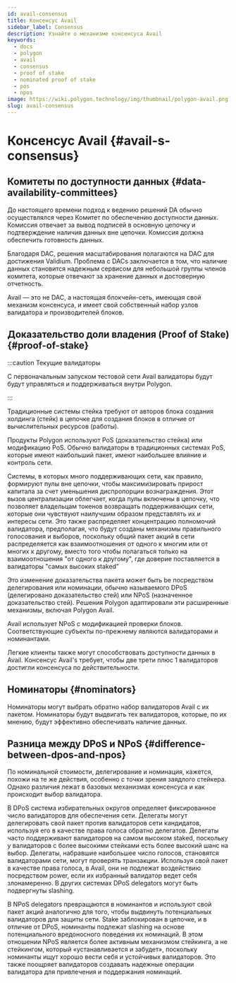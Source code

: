 ```yaml
---
id: avail-consensus
title: Консенсус Avail
sidebar_label: Consensus
description: Узнайте о механизме консенсуса Avail
keywords:
  - docs
  - polygon
  - avail
  - consensus
  - proof of stake
  - nominated proof of stake
  - pos
  - npos
image: https://wiki.polygon.technology/img/thumbnail/polygon-avail.png
slug: avail-consensus
---
```


# Консенсус Avail {#avail-s-consensus}

## Комитеты по доступности данных {#data-availability-committees}

До настоящего времени подход к ведению решений DA обычно осуществлялся через Комитет по обеспечению доступности данных. Комиссия отвечает за вывод подписей в основную цепочку и подтверждение наличия данных вне цепочки. Комиссия должна обеспечить готовность данных.

Благодаря DAC, решения масштабирования полагаются на DAC для достижения Validium. Проблема с DACs заключается в том, что наличие данных становится надежным сервисом для небольшой группы членов комитета, которые отвечают за хранение данных и достоверную отчетность.

Avail — это не DAC, а настоящая блокчейн-сеть, имеющая свой механизм консенсуса, и имеет свой собственный набор узлов валидатора и производителей блоков.

## Доказательство доли владения (Proof of Stake) {#proof-of-stake}

:::caution Текущие валидаторы

С первоначальным запуском тестовой сети Avail валидаторы будут
будут управляться и поддерживаться внутри Polygon.

:::

Традиционные системы стейка требуют от авторов блока создания холдинга (стейк) в цепочке для создания блоков в отличие от вычислительных ресурсов (работы).

Продукты Polygon используют PoS (доказательство стейка) или модификацию PoS. Обычно валидаторы в традиционных системах PoS, которые имеют наибольший пакет, имеют наибольшее влияние и контроль сети.

Системы, в которых много поддерживающих сети, как правило, формируют пулы вне цепочки, чтобы максимизировать прирост капитала за счет уменьшения диспропорции вознаграждения. Этот вызов централизации облегчает, когда пулы включены в цепочку, что позволяет владельцам токенов возвращать поддерживающих сети, которые они чувствуют наилучшим образом представлять их и интересы сети. Это также распределяет концентрацию полномочий валидатора, предполагая, что будут созданы механизмы правильного голосования и выборов, поскольку общий пакет акций в сети распределяется как взаимоотношения от одного к многим или от многих к другому, вместо того чтобы полагаться только на взаимоотношения "от одного к другому", где доверие поставляется в валидаторы "самых высоких staked"

Это изменение доказательства пакета может быть be посредством делегирования или номинации, обычно называемого DPoS (делегировано доказательство стей) или NPoS (назначенное доказательство стей). Решения Polygon адаптировали эти расширенные механизмы, включая Polygon Avail.

Avail использует NPoS с модификацией проверки блоков. Соответствующие субъекты по-прежнему являются валидаторами и номинантами.

Легкие клиенты также могут способствовать доступности данных в Avail. Консенсус Avail's требует, чтобы две трети плюс 1 валидаторов достигли консенсуса по действительности.

## Номинаторы {#nominators}

Номинаторы могут выбрать обратно набор валидаторов Avail с их пакетом. Номинаторы будут выдвигать тех валидаторов, которые, по их мнению, будут эффективно обеспечивать наличие данных.

## Разница между DPoS и NPoS {#difference-between-dpos-and-npos}

По номинальной стоимости, делегирование и номинация, кажется, похожи на те же действия, особенно с точки зрения заядлого стейкера. Однако различия лежат в базовых механизмах консенсуса и как происходит выбор валидатора.

В DPoS система избирательных округов определяет фиксированное число валидаторов для обеспечения сети. Делегаты могут делегировать свой пакет против валидаторов сети кандидатов, используя его в качестве права голоса обратно делегатов. Делегаты часто поддерживают валидаторов на самом высоком staked, поскольку у валидаторов с более высокими стейками есть более высокий шанс на выбор. Делегаты, набравшие наибольшее число голосов, становятся валидаторами сети, могут проверять транзакции. Используя свой пакет в качестве права голоса, в Avail, они не подлежат воздействию посредством power, если их избранный валидатор ведет себя злонамеренно. В других системах DPoS delegators могут быть подвергнуты slashing.

В NPoS delegators превращаются в номинантов и используют свой пакет акций аналогично для того, чтобы выдвинуть потенциальных валидаторов для защиты сети. Stake заблокирован в цепочке, и в отличие от DPoS, номинанты подлежат slashing на основе потенциального вредоносного поведения их номинаций. В этом отношении NPoS является более активным механизмом стейкинга, а не стейкингом, который «устанавливается и забудет», поскольку номинанты ищут хорошо вести себя и устойчивых валидаторов. Это также поощряет валидаторов создавать надежные операции валидатора для привлечения и поддержания номинаций.
